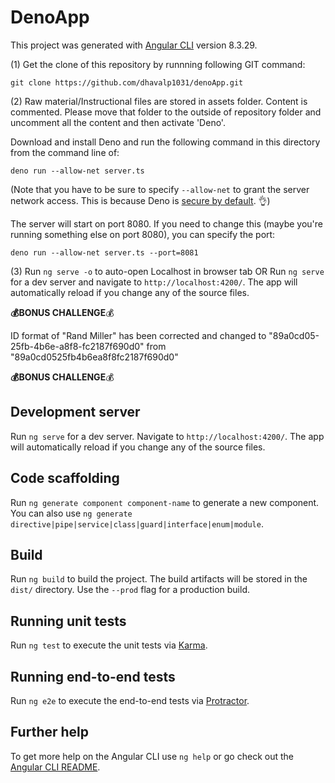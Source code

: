 # DenoApp

This project was generated with [Angular CLI](https://github.com/angular/angular-cli) version 8.3.29.

(1) Get the clone of this repository by runnning following GIT command:
```
git clone https://github.com/dhavalp1031/denoApp.git
```

(2) Raw material/Instructional files are stored in assets folder. Content is commented. Please move that folder to the outside of repository folder and uncomment all the content and then activate 'Deno'.

Download and install Deno and run the following command in this directory from the command line of:
```
deno run --allow-net server.ts
```
(Note that you have to be sure to specify `--allow-net` to grant the server network access. This is because Deno is [secure by default](https://deno.land/manual/getting_started/permissions). 👌)

The server will start on port 8080. If you need to change this (maybe you're running something else on port 8080), you can specify the port:
```
deno run --allow-net server.ts --port=8081
```

(3) Run `ng serve -o` to auto-open Localhost in browser tab OR Run `ng serve` for a dev server and navigate to `http://localhost:4200/`. The app will automatically reload if you change any of the source files.


**💰BONUS CHALLENGE**💰

ID format of "Rand Miller" has been corrected and changed to "89a0cd05-25fb-4b6e-a8f8-fc2187f690d0" from "89a0cd0525fb4b6ea8f8fc2187f690d0"

**💰BONUS CHALLENGE**💰


## Development server

Run `ng serve` for a dev server. Navigate to `http://localhost:4200/`. The app will automatically reload if you change any of the source files.

## Code scaffolding

Run `ng generate component component-name` to generate a new component. You can also use `ng generate directive|pipe|service|class|guard|interface|enum|module`.

## Build

Run `ng build` to build the project. The build artifacts will be stored in the `dist/` directory. Use the `--prod` flag for a production build.

## Running unit tests

Run `ng test` to execute the unit tests via [Karma](https://karma-runner.github.io).

## Running end-to-end tests

Run `ng e2e` to execute the end-to-end tests via [Protractor](http://www.protractortest.org/).

## Further help

To get more help on the Angular CLI use `ng help` or go check out the [Angular CLI README](https://github.com/angular/angular-cli/blob/master/README.md).
